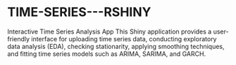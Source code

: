 # TIME-SERIES---RSHINY
Interactive Time Series Analysis App This Shiny application provides a user-friendly interface for uploading time series data, conducting exploratory data analysis (EDA), checking stationarity, applying smoothing techniques, and fitting time series models such as ARIMA, SARIMA, and GARCH.
